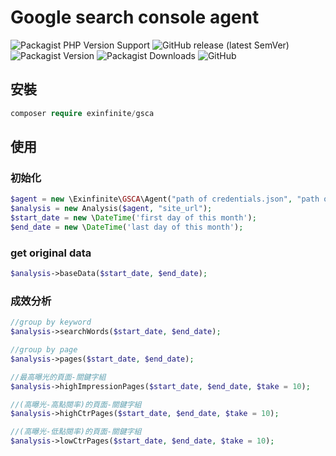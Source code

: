 # Google search console agent

![Packagist PHP Version Support](https://img.shields.io/packagist/php-v/exinfinite/gsca)
![GitHub release (latest SemVer)](https://img.shields.io/github/v/release/exinfinite/GSCA)
![Packagist Version](https://img.shields.io/packagist/v/exinfinite/gsca)
![Packagist Downloads](https://img.shields.io/packagist/dt/exinfinite/gsca)
![GitHub](https://img.shields.io/github/license/exinfinite/GSCA)

## 安裝

```php
composer require exinfinite/gsca
```

## 使用

### 初始化

```php
$agent = new \Exinfinite\GSCA\Agent("path of credentials.json", "path of cache dir");
$analysis = new Analysis($agent, "site_url");
$start_date = new \DateTime('first day of this month');
$end_date = new \DateTime('last day of this month');
```

### get original data

```php
$analysis->baseData($start_date, $end_date);
```

### 成效分析

```php
//group by keyword
$analysis->searchWords($start_date, $end_date);

//group by page
$analysis->pages($start_date, $end_date);

//最高曝光的頁面-關鍵字組
$analysis->highImpressionPages($start_date, $end_date, $take = 10);

//(高曝光-高點閱率)的頁面-關鍵字組
$analysis->highCtrPages($start_date, $end_date, $take = 10);

//(高曝光-低點閱率)的頁面-關鍵字組
$analysis->lowCtrPages($start_date, $end_date, $take = 10);
```
